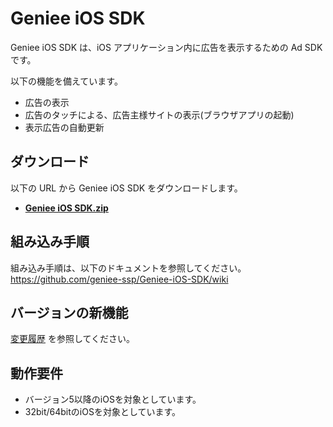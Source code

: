# Geniee iOS SDK

Geniee iOS SDK は、iOS アプリケーション内に広告を表示するための Ad SDK です。

以下の機能を備えています。  
- 広告の表示
- 広告のタッチによる、広告主様サイトの表示(ブラウザアプリの起動)
- 表示広告の自動更新

## ダウンロード

以下の URL から Geniee iOS SDK をダウンロードします。

- **[Geniee iOS SDK.zip](https://github.com/geniee-ssp/Geniee-iOS-SDK/releases)**

## 組み込み手順

組み込み手順は、以下のドキュメントを参照してください。  
<https://github.com/geniee-ssp/Geniee-iOS-SDK/wiki>

## バージョンの新機能

[変更履歴](https://github.com/geniee-ssp/Geniee-iOS-SDK/blob/master/CHANGELOG.md) を参照してください。

## 動作要件

- バージョン5以降のiOSを対象としています。
- 32bit/64bitのiOSを対象としています。
